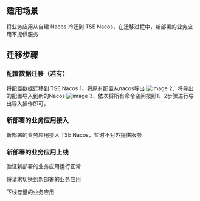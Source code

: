 
## 适用场景

将业务应用从自建 Nacos 冷迁到 TSE Nacos，在迁移过程中，新部署的业务应用不提供服务

## 迁移步骤

### 配置数据迁移（若有）

将配置数据迁移到 TSE Nacos
1、将原有配置从nacos导出
![image](https://user-images.githubusercontent.com/14815194/173516008-618513c6-05ac-41a7-bc37-cdb45d937c6f.png)
2、将导出的配置导入到新的Nacos
![image](https://user-images.githubusercontent.com/14815194/173516580-52f8729d-4db4-4f4a-9165-dd2f771b870a.png)
3、依次将所有命令空间按照1、2步骤进行导出导入操作即可。

### 新部署的业务应用接入

新部署的业务应用接入 TSE Nacos，暂时不对外提供服务

### 新部署的业务应用上线

验证新部署的业务应用运行正常

将请求切换到新部署的业务应用

下线存量的业务应用

